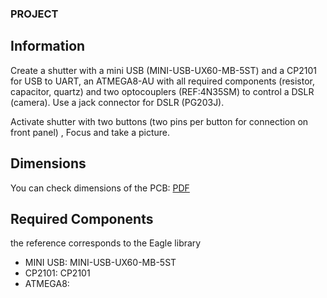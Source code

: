 ### PROJECT

## Information

Create a shutter with a mini USB (MINI-USB-UX60-MB-5ST) and a CP2101 for USB to UART, an ATMEGA8-AU with all required components (resistor, capacitor, quartz)
 and two optocouplers (REF:4N35SM) to control a DSLR (camera).
 Use a jack connector for DSLR (PG203J).

Activate shutter with two buttons (two pins per button for connection on front panel) , Focus and take a picture.

## Dimensions

You can check dimensions of the PCB: [PDF](https://github.com/Starius-Project/IUT/blob/master/Tutorial/Eagle/TP_2019/IUT_Tutorial/PCB%20Dimensions.pdf)

## Required Components
the reference corresponds to the Eagle library

* MINI USB: MINI-USB-UX60-MB-5ST
* CP2101: CP2101
* ATMEGA8: 

